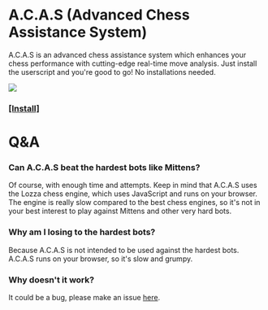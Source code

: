 # A.C.A.S (Advanced Chess Assistance System)

A.C.A.S is an advanced chess assistance system which enhances your chess performance with cutting-edge real-time move analysis. Just install the userscript and you're good to go! No installations needed.

![](content/example.gif)

### [[Install]](https://github.com/Hakorr/Userscripts/raw/main/Other/A.C.A.S/acas.user.js)

# Q&A

### Can A.C.A.S beat the hardest bots like Mittens?

Of course, with enough time and attempts. Keep in mind that A.C.A.S uses the Lozza chess engine, which uses JavaScript and runs on your browser. The engine is really slow compared to the best chess engines, so it's not in your best interest to play against Mittens and other very hard bots.

### Why am I losing to the hardest bots?

Because A.C.A.S is not intended to be used against the hardest bots. A.C.A.S runs on your browser, so it's slow and grumpy.

### Why doesn't it work?

It could be a bug, please make an issue [here](https://github.com/Hakorr/Userscripts/issues).
